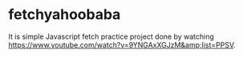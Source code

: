 # fetchyahoobaba
It is simple Javascript fetch practice project done by watching https://www.youtube.com/watch?v=9YNGAxXGJzM&amp;list=PPSV. 
